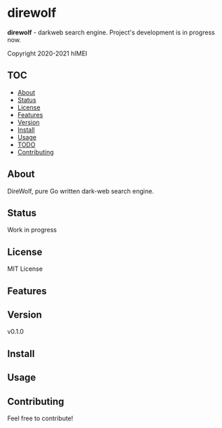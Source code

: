 # direwolf

**direwolf** - darkweb search engine. Project's development is in progress now.

Copyright 2020-2021 hIMEI

## TOC
- [About](#about)
- [Status](#status)
- [License](#license)
- [Features](#features)
- [Version](#version)
- [Install](#install)
- [Usage](#usage)
- [TODO](#todo)
- [Contributing](#contributing)

## About

DireWolf, pure Go written dark-web search engine.

## Status

Work in progress

## License

MIT License

## Features

## Version

v0.1.0

## Install

## Usage

## Contributing

Feel free to contribute!
